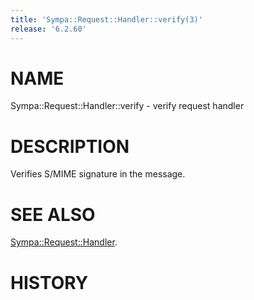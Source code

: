 ```yaml
---
title: 'Sympa::Request::Handler::verify(3)'
release: '6.2.60'
---
```


# NAME

Sympa::Request::Handler::verify - verify request handler

# DESCRIPTION

Verifies S/MIME signature in the message.

# SEE ALSO

[Sympa::Request::Handler](./Sympa-Request-Handler.3.md).

# HISTORY
